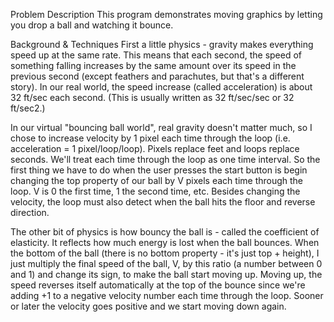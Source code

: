 Problem Description
This program demonstrates moving graphics by letting you drop a ball and watching it bounce.   

Background & Techniques
First a little physics - gravity makes everything speed up at the same rate.  This means that each second, the speed of something 
falling increases by the same amount over its speed in the previous second (except feathers and parachutes, but that's a different story).
In our real world, the speed increase (called acceleration)  is about 32 ft/sec each second.  (This is usually written as 32 ft/sec/sec or 32 ft/sec2.)    

In our virtual "bouncing ball world", real gravity doesn't matter much, so I chose to increase velocity by 1 pixel each time through the loop 
(i.e. acceleration = 1 pixel/loop/loop).  Pixels replace feet and loops replace seconds.  We'll  treat each time through the loop as one time interval.
So the first thing we have to do when the user presses the start button is begin changing the top property of our ball by V pixels each time through the loop.
V is 0 the first time, 1 the second time, etc.  Besides changing the velocity, the loop must also detect when the ball hits the floor and reverse direction. 

The other bit of physics is how bouncy the ball is - called the coefficient of elasticity.   It  reflects how much energy is lost when the ball bounces.
When the bottom of the ball (there is no bottom property - it's just top + height), I just multiply the final speed of the ball, V,  by this ratio 
(a number between 0 and 1) and change its sign, to make the ball start moving up. Moving up, the speed reverses itself automatically at the top of
the bounce  since we're adding +1 to a negative velocity number each time through the loop.   Sooner or later the velocity goes positive and we start
moving down again. 
